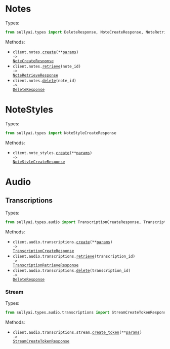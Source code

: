 # Notes

Types:

```python
from sullyai.types import DeleteResponse, NoteCreateResponse, NoteRetrieveResponse
```

Methods:

- <code title="post /v1/notes">client.notes.<a href="./src/sullyai/resources/notes.py">create</a>(\*\*<a href="src/sullyai/types/note_create_params.py">params</a>) -> <a href="./src/sullyai/types/note_create_response.py">NoteCreateResponse</a></code>
- <code title="get /v1/notes/{noteId}">client.notes.<a href="./src/sullyai/resources/notes.py">retrieve</a>(note_id) -> <a href="./src/sullyai/types/note_retrieve_response.py">NoteRetrieveResponse</a></code>
- <code title="delete /v1/notes/{noteId}">client.notes.<a href="./src/sullyai/resources/notes.py">delete</a>(note_id) -> <a href="./src/sullyai/types/delete_response.py">DeleteResponse</a></code>

# NoteStyles

Types:

```python
from sullyai.types import NoteStyleCreateResponse
```

Methods:

- <code title="post /v1/note-styles">client.note_styles.<a href="./src/sullyai/resources/note_styles.py">create</a>(\*\*<a href="src/sullyai/types/note_style_create_params.py">params</a>) -> <a href="./src/sullyai/types/note_style_create_response.py">NoteStyleCreateResponse</a></code>

# Audio

## Transcriptions

Types:

```python
from sullyai.types.audio import TranscriptionCreateResponse, TranscriptionRetrieveResponse
```

Methods:

- <code title="post /v1/audio/transcriptions">client.audio.transcriptions.<a href="./src/sullyai/resources/audio/transcriptions/transcriptions.py">create</a>(\*\*<a href="src/sullyai/types/audio/transcription_create_params.py">params</a>) -> <a href="./src/sullyai/types/audio/transcription_create_response.py">TranscriptionCreateResponse</a></code>
- <code title="get /v1/audio/transcriptions/{transcriptionId}">client.audio.transcriptions.<a href="./src/sullyai/resources/audio/transcriptions/transcriptions.py">retrieve</a>(transcription_id) -> <a href="./src/sullyai/types/audio/transcription_retrieve_response.py">TranscriptionRetrieveResponse</a></code>
- <code title="delete /v1/audio/transcriptions/{transcriptionId}">client.audio.transcriptions.<a href="./src/sullyai/resources/audio/transcriptions/transcriptions.py">delete</a>(transcription_id) -> <a href="./src/sullyai/types/delete_response.py">DeleteResponse</a></code>

### Stream

Types:

```python
from sullyai.types.audio.transcriptions import StreamCreateTokenResponse
```

Methods:

- <code title="post /v1/audio/transcriptions/stream/token">client.audio.transcriptions.stream.<a href="./src/sullyai/resources/audio/transcriptions/stream.py">create_token</a>(\*\*<a href="src/sullyai/types/audio/transcriptions/stream_create_token_params.py">params</a>) -> <a href="./src/sullyai/types/audio/transcriptions/stream_create_token_response.py">StreamCreateTokenResponse</a></code>
